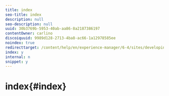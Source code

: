 ```yaml
---
title: index
seo-title: index
description: null
seo-description: null
uuid: 30b3769b-5953-40ab-aa86-8a2187386197
contentOwner: carlino
discoiquuid: 9989d128-2713-4ba8-ac66-1a12978585ee
noindex: true
redirecttarget: /content/help/en/experience-manager/6-4/sites/developing/using/reference-materials
index: y
internal: n
snippet: y
---
```


# index{#index}

